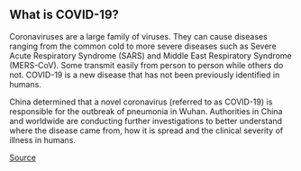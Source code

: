 ## What is COVID-19?

Coronaviruses are a large family of viruses. They can cause diseases ranging from the common cold to more severe diseases such as Severe Acute Respiratory Syndrome (SARS) and Middle East Respiratory Syndrome (MERS-CoV). Some transmit easily from person to person while others do not. COVID-19 is a new disease that has not been previously identified in humans.

China determined that a novel coronavirus (referred to as COVID-19) is responsible for the outbreak of pneumonia in Wuhan. Authorities in China and worldwide are conducting further investigations to better understand where the disease came from, how it is spread and the clinical severity of illness in humans.

[Source](https://www.canada.ca/en/public-health/services/diseases/2019-novel-coronavirus-infection/frequently-asked-questions.html)
